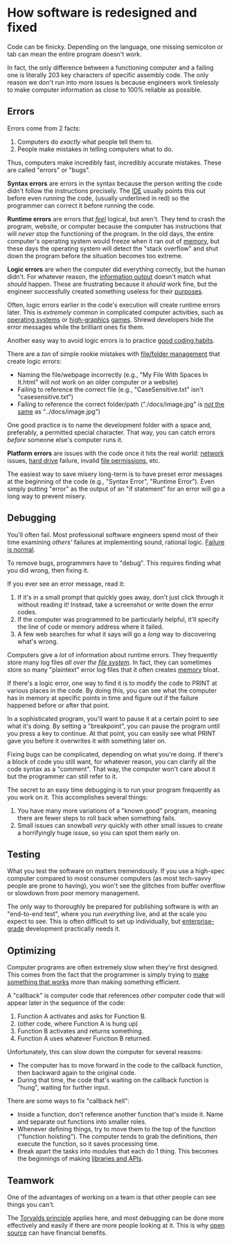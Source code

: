 
# How software is redesigned and fixed

Code can be finicky. Depending on the language, one missing semicolon or tab can mean the entire program doesn't work.

In fact, the only difference between a functioning computer and a failing one is literally 203 key characters of specific assembly code. The only reason we don't run into more issues is because engineers work tirelessly to make computer information as close to 100% reliable as possible.

## Errors

Errors come from 2 facts:

1. Computers do *exactly* what people tell them to.
2. People make mistakes in telling computers what to do.

Thus, computers make incredibly fast, incredibly accurate mistakes. These are called "errors" or "bugs".

**Syntax errors** are errors in the syntax because the person writing the code didn't follow the instructions precisely. The [IDE](computers-software-ide.md) usually points this out before even running the code, (usually underlined in red) so the programmer can correct it before running the code.

**Runtime errors** are errors that *[feel](mind-feelings.md)* logical, but aren't. They tend to crash the program, website, or computer because the computer has instructions that will *never* stop the functioning of the program. In the old days, the entire computer's operating system would freeze when it ran out of [memory](computers-memory.md), but these days the operating system will detect the "stack overflow" and shut down the program before the situation becomes too extreme.

**Logic errors** are when the computer did everything correctly, but the human didn't. For whatever reason, the [information output](engineering-screen.md) doesn't match what *should* happen. These are frustrating because it *should* work fine, but the engineer successfully created something useless for their [purposes](purpose.md).

Often, logic errors earlier in the code's execution will create runtime errors later. This is *extremely* common in complicated computer activities, such as [operating systems](computers-os.md) or [high-graphics](engineering-graphics.md) [games](computers-software-gamedev.md). Shrewd developers hide the error messages while the brilliant ones fix them.

Another easy way to avoid logic errors is to practice [good coding habits](programming-tech.md).

There are a *ton* of simple rookie mistakes with [file/folder management](computers-files.md) that create logic errors:

- Naming the file/webpage incorrectly (e.g., "My File With Spaces In It.html" will *not* work on an older computer or a website)
- Failing to reference the correct file (e.g., "CaseSensitive.txt" isn't "casesensitive.txt")
- Failing to reference the correct folder/path ("./docs/image.jpg" is [*not* the same](computers-cli.md) as "../docs/image.jpg")

One good practice is to name the development folder with a space and, preferably, a permitted special character. That way, you can catch errors *before* someone else's computer runs it.

**Platform errors** are issues with the code once it hits the real world: [network](networks-cs.md) issues, [hard drive](computers-memory.md) failure, invalid [file permissions](computers-cysec.md), etc.

The easiest way to save misery long-term is to have preset error messages at the beginning of the code (e.g., "Syntax Error", "Runtime Error"). Even simply putting "error" as the output of an "if statement" for an error will go a long way to prevent misery.

## Debugging

You'll often fail. Most professional software engineers spend most of their time examining *others'* failures at implementing sound, rational logic. [Failure is normal](success-2_attitude.md).

To remove bugs, programmers have to "debug". This requires finding what you did wrong, then fixing it.

If you ever see an error message, read it:

1. If it's in a small prompt that quickly goes away, don't just click through it without reading it! Instead, take a screenshot or write down the error codes.
2. If the computer was programmed to be particularly helpful, it'll specify the line of code or memory address where it failed.
3. A few web searches for what it says will go a *long* way to discovering what's wrong.

Computers give a *lot* of information about runtime errors. They frequently store many log files *all over the [file system](computers-os.md)*. In fact, they can sometimes store so many "plaintext" error log files that it often creates [memory](computers-memory.md) bloat.

If there's a logic error, one way to find it is to modify the code to PRINT at various places in the code. By doing this, you can see what the computer has in memory at specific points in time and figure out if the failure happened before or after that point.

In a sophisticated program, you'll want to pause it at a certain point to see what it's doing. By setting a "breakpoint", you can pause the program until you press a key to continue. At that point, you can easily see what PRINT gave you before it overwrites it with something later on.

Fixing bugs can be complicated, depending on what you're doing. If there's a block of code you still want, for whatever reason, you can clarify all the code syntax as a "comment". That way, the computer won't care about it but the programmer can still refer to it.

The secret to an easy time debugging is to run your program frequently as you work on it. This accomplishes several things:

1. You have many more variations of a "known good" program, meaning there are fewer steps to roll back when something fails.
2. Small issues can snowball *very* quickly with other small issues to create a horrifyingly huge issue, so you can spot them early on.

## Testing

What you test the software on matters tremendously. If you use a high-spec computer compared to most consumer computers (as most tech-savvy people are prone to having), you won't see the glitches from buffer overflow or slowdown from poor memory management.

The only way to thoroughly be prepared for publishing software is with an "end-to-end test", where you run *everything* live, and at the scale you expect to see. This is often difficult to set up individually, but [enterprise-grade](computers-distsys-enterprise.md) development practically needs it.

## Optimizing

Computer programs are often extremely slow when they're first designed. This comes from the fact that the programmer is simply trying to [make something that works](programming-tech.md) more than making something efficient.

A "callback" is computer code that references *other* computer code that will appear later in the sequence of the code:

1. Function A activates and asks for Function B.
2. (other code, where Function A is hung up)
3. Function B activates and returns something.
4. Function A uses whatever Function B returned.

Unfortunately, this can slow down the computer for several reasons:

- The computer has to move forward in the code to the callback function, then backward again to the original code.
- During that time, the code that's waiting on the callback function is "hung", waiting for further input.

There are some ways to fix "callback hell":

- Inside a function, don't reference another function that's inside it. Name and separate out functions into smaller roles.
- Whenever defining things, try to move them to the top of the function ("function hoisting"). The computer tends to grab the definitions, *then* execute the function, so it saves processing time.
- Break apart the tasks into modules that each do 1 thing. This becomes the beginnings of making [libraries and APIs](computers-programming.md).

## Teamwork

One of the advantages of working on a team is that other people can see things you can't.

The [Torvalds principle](lawsaxioms.md) applies here, and most debugging can be done more effectively and easily if there are more people looking at it. This is why [open source](legal-ip-floss.md) can have financial benefits.
